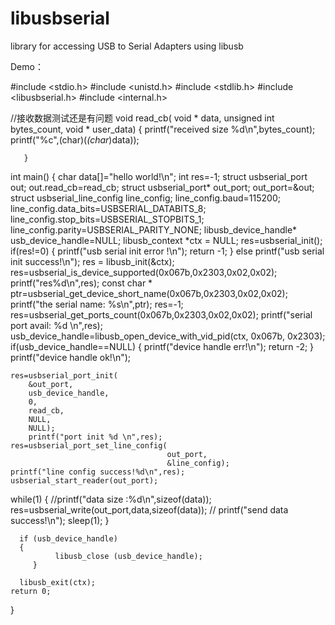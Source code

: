 libusbserial
============

library for accessing USB to Serial Adapters using libusb

Demo：

#include <stdio.h>
#include <unistd.h>
#include <stdlib.h>
#include <libusbserial.h>
#include <internal.h>


//接收数据测试还是有问题
void read_cb(
       void * data, unsigned int bytes_count,
      void * user_data)
       {
           printf("received size %d\n",bytes_count);
           printf("%c",(char)(*(char*)data));
          
       }


int main()
{
    char  data[]="hello world!\n";
    int res=-1;
    struct usbserial_port out;
    out.read_cb=read_cb;
    struct usbserial_port* out_port;
    out_port=&out;
    struct usbserial_line_config line_config;
    line_config.baud=115200;
    line_config.data_bits=USBSERIAL_DATABITS_8;
    line_config.stop_bits=USBSERIAL_STOPBITS_1;
    line_config.parity=USBSERIAL_PARITY_NONE;
    libusb_device_handle* usb_device_handle=NULL;
    libusb_context *ctx = NULL;
    res=usbserial_init();
    if(res!=0)
    {
      printf("usb serial init error !\n");
      return -1;
    }
    else
    printf("usb serial init success!\n");
    res = libusb_init(&ctx);
    res=usbserial_is_device_supported(0x067b,0x2303,0x02,0x02);
    printf("res%d\n",res);
    const char * ptr=usbserial_get_device_short_name(0x067b,0x2303,0x02,0x02);
    printf("the serial name: %s\n",ptr);
    res=-1;
    res=usbserial_get_ports_count(0x067b,0x2303,0x02,0x02);
    printf("serial port avail: %d \n",res);
    usb_device_handle=libusb_open_device_with_vid_pid(ctx, 0x067b, 0x2303);
    if(usb_device_handle==NULL)
    {
      printf("device handle err!\n");
      return -2;
    }
    printf("device handle ok!\n");
    
    res=usbserial_port_init(
        &out_port,
        usb_device_handle,
        0,
        read_cb,
        NULL,
        NULL);
        printf("port init %d \n",res);
    res=usbserial_port_set_line_config(
                                       out_port,
                                       &line_config);
    printf("line config success!%d\n",res);
    usbserial_start_reader(out_port);
while(1)
{
    //printf("data size :%d\n",sizeof(data));
    res=usbserial_write(out_port,data,sizeof(data));
   // printf("send data success!\n");
    sleep(1);
}
    
      if (usb_device_handle)
      {
		      libusb_close (usb_device_handle);
	     }
   
      libusb_exit(ctx);
    return 0;

}

